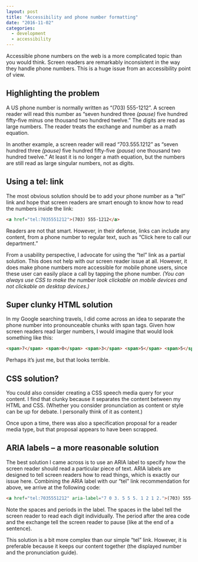 ```yaml
---
layout: post
title: "Accessibility and phone number formatting"
date: "2016-11-02"
categories:
  - development
  - accessibility
---
```


Accessible phone numbers on the web is a more complicated topic than you would think.  Screen readers are remarkably inconsistent in the way they handle phone numbers.  This is a huge issue from an accessibility point of view.

## Highlighting the problem

A US phone number is normally written as “(703) 555-1212”. A screen reader will read this number as “seven hundred three _(pause)_ five hundred fifty-five minus one thousand two hundred twelve.” The digits are read as large numbers.  The reader treats the exchange and number as a math equation.

In another example, a screen reader will read “703.555.1212” as “seven hundred three _(pause)_ five hundred fifty-five _(pause)_ one thousand two hundred twelve.” At least it is no longer a math equation, but the numbers are still read as large singular numbers, not as digits.

## Using a tel: link

The most obvious solution should be to add your phone number as a “tel” link and hope that screen readers are smart enough to know how to read the numbers inside the link:

```html
<a href="tel:7035551212">(703) 555-1212</a>
```

Readers are not that smart.  However, in their defense, links can include any content, from a phone number to regular text, such as “Click here to call our department.”

From a usability perspective, I advocate for using the “tel” link as a partial solution. This does not help with our screen reader issue at all.  However, it does make phone numbers more accessible for mobile phone users, since these user can easily place a call by tapping the phone number. _(You can always use CSS to make the number look clickable on mobile devices and not clickable on desktop devices.)_

## Super clunky HTML solution

In my Google searching travels, I did come across an idea to separate the phone number into pronounceable chunks with span tags. Given how screen readers read larger numbers, I would imagine that would look something like this:

```html
<span>7</span> <span>0</span> <span>3</span> <span>5</span> <span>5</span> <span>5</span> - <span>1</span> <span>2</span> <span>1</span> <span>2</span>
```

Perhaps it’s just me, but that looks terrible.

## CSS solution?

You could also consider creating a CSS speech media query for your content. I find that clunky because it separates the content between my HTML and CSS. (Whether you consider pronunciation as content or style can be up for debate. I personally think of it as content.)

Once upon a time, there was also a specification proposal for a reader media type, but that proposal appears to have been scrapped.

## ARIA labels – a more reasonable solution

The best solution I came across is to use an ARIA label to specify how the screen reader should read a particular piece of text. ARIA labels are designed to tell screen readers how to read things, which is exactly our issue here. Combining the ARIA label with our “tel” link recommendation for above, we arrive at the following code:

```html
<a href="tel:7035551212" aria-label="7 0 3. 5 5 5. 1 2 1 2.">(703) 555-1212</a>
```

Note the spaces and periods in the label. The spaces in the label tell the screen reader to read each digit individually. The period after the area code and the exchange tell the screen reader to pause (like at the end of a sentence).

This solution is a bit more complex than our simple “tel” link. However, it is preferable because it keeps our content together (the displayed number and the pronunciation guide).
